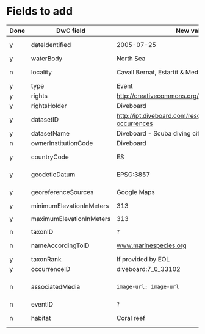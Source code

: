 # Fields to add

Done | DwC field | New value | Remarks
--- | --- | --- | ---
y | dateIdentified | 2005-07-25 | Similar to `eventDate`, but just date part
y | waterBody | North Sea | 
n | locality | Cavall Bernat, Estartit & Medes Islands | Name of divespot, location
y | type | Event | `fixed value`
y | rights | http://creativecommons.org/publicdomain/zero/1.0/ | `fixed value`
y | rightsHolder | Diveboard | `fixed value`
y | datasetID | http://ipt.diveboard.com/resource.do?r=diveboard-occurrences | `fixed value`
y | datasetName | Diveboard - Scuba diving citizen sciencet| `fixed value`
n | ownerInstitutionCode | Diveboard | 
y | countryCode | ES | Depends on how country data are stored
y | geodeticDatum | EPSG:3857 | `fixed value` if Google Maps only
y | georeferenceSources | Google Maps | `fixed value` if Google Maps only
y | minimumElevationInMeters | 313 | 
y | maximumElevationInMeters | 313 | Identical to `minimumElevationInMeters`
n | taxonID | `?` | If provided by EOL
n | nameAccordingToID | www.marinespecies.org | Identifier for the source, if provided by EOL
y | taxonRank | If provided by EOL
y | occurrenceID | diveboard:7_0_33102 | 
n | associatedMedia | `image-url; image-url` | To be discussed: should refer to the occurrence, not event
n | eventID | `?` | Dive trip ID
n | habitat | Coral reef | Controlled vocabulary for the habitat of the dive
